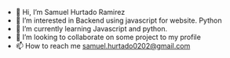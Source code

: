 - 👋 Hi, I’m Samuel Hurtado Ramirez
- 👀 I’m interested in Backend using javascript for website. Python
- 🌱 I’m currently learning Javascript and python.
- 💞️ I’m looking to collaborate on some project to my profile
- 📫 How to reach me samuel.hurtado0202@gmail.com
  
